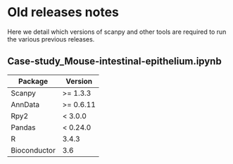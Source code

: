 # Old releases notes

Here we detail which versions of scanpy and other tools are required to run the various previous releases.

## Case-study_Mouse-intestinal-epithelium.ipynb

| Package      | Version   |
|--------------|-----------|
|  Scanpy      |  >= 1.3.3 |
| AnnData      | >= 0.6.11 |
| Rpy2         | < 3.0.0   |
| Pandas       | < 0.24.0  |
| R            | 3.4.3     |
| Bioconductor | 3.6       |


